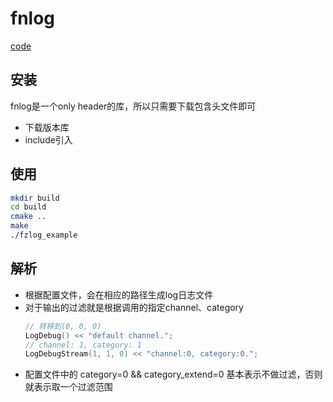 # fnlog
[code](https://github.com/zsummer/fn-log)

## 安装
fnlog是一个only header的库，所以只需要下载包含头文件即可  

* 下载版本库
* include引入

## 使用
```bash
mkdir build
cd build
cmake ..
make
./fzlog_example
```

## 解析
* 根据配置文件，会在相应的路径生成log日志文件  
* 对于输出的过滤就是根据调用的指定channel、category
    ```c++
    // 转移到(0, 0, 0)
    LogDebug() << "default channel.";
    // channel: 1, category: 1
    LogDebugStream(1, 1, 0) << "channel:0, category:0.";
    ```
* 配置文件中的 category=0 && category_extend=0 基本表示不做过滤，否则就表示取一个过滤范围